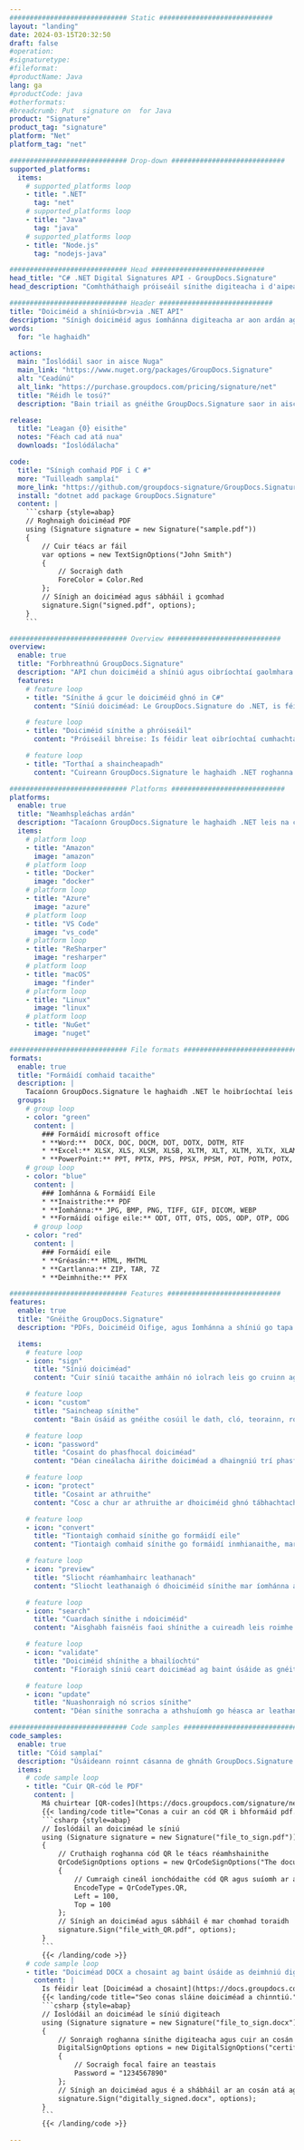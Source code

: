 ```yaml
---
############################# Static ############################
layout: "landing"
date: 2024-03-15T20:32:50
draft: false
#operation: 
#signaturetype: 
#fileformat: 
#productName: Java
lang: ga
#productCode: java
#otherformats: 
#breadcrumb: Put  signature on  for Java
product: "Signature"
product_tag: "signature"
platform: "Net"
platform_tag: "net"

############################# Drop-down ############################
supported_platforms:
  items:
    # supported_platforms loop
    - title: ".NET"
      tag: "net"
    # supported_platforms loop
    - title: "Java"
      tag: "java"
    # supported_platforms loop
    - title: "Node.js"
      tag: "nodejs-java"

############################# Head ############################
head_title: "C# .NET Digital Signatures API - GroupDocs.Signature"
head_description: "Comhtháthaigh próiseáil sínithe digiteacha i d'aipeanna .NET ag baint úsáide as GroupDocs.Signature. Déan do chuid comhad slán le sínithe go tapa agus go héifeachtach."

############################# Header ############################
title: "Doiciméid a shíniú<br>via .NET API"
description: "Sínigh doiciméid agus íomhánna digiteacha ar aon ardán ag baint úsáide as ár n-APIanna solúbtha agus ár réitigh app-bhunaithe do ríomhchláraitheoirí agus úsáideoirí deiridh."
words:
  for: "le haghaidh"

actions:
  main: "Íoslódáil saor in aisce Nuga"
  main_link: "https://www.nuget.org/packages/GroupDocs.Signature"
  alt: "Ceadúnú"
  alt_link: "https://purchase.groupdocs.com/pricing/signature/net"
  title: "Réidh le tosú?"
  description: "Bain triail as gnéithe GroupDocs.Signature saor in aisce nó iarr ceadúnas"

release:
  title: "Leagan {0} eisithe"
  notes: "Féach cad atá nua"
  downloads: "Íoslódálacha"

code:
  title: "Sínigh comhaid PDF i C #"
  more: "Tuilleadh samplaí"
  more_link: "https://github.com/groupdocs-signature/GroupDocs.Signature-for-.NET"
  install: "dotnet add package GroupDocs.Signature"
  content: |
    ```csharp {style=abap}   
    // Roghnaigh doiciméad PDF
    using (Signature signature = new Signature("sample.pdf"))
    {
        // Cuir téacs ar fáil
        var options = new TextSignOptions("John Smith")
        {
            // Socraigh dath
            ForeColor = Color.Red
        };
        // Sínigh an doiciméad agus sábháil i gcomhad
        signature.Sign("signed.pdf", options);
    }
    ```

############################# Overview ############################
overview:
  enable: true
  title: "Forbhreathnú GroupDocs.Signature"
  description: "API chun doiciméid a shíniú agus oibríochtaí gaolmhara a dhéanamh in feidhmchláir .NET"
  features:
    # feature loop
    - title: "Sínithe á gcur le doiciméid ghnó in C#"
      content: "Síniú doiciméad: Le GroupDocs.Signature do .NET, is féidir leat cineálacha éagsúla sínithe, mar shampla téacs, íomhánna, barrachóid, agus deimhnithe digiteacha, a chur le doiciméid PDF agus Oifige. Ligeann an API seo duit do dhoiciméid a shíniú le beagnach aon chineál sonraí, meiteashonraí folaithe san áireamh."

    # feature loop
    - title: "Doiciméid sínithe a phróiseáil"
      content: "Próiseáil bhreise: Is féidir leat oibríochtaí cumhachtacha a dhéanamh ar dhoiciméid sínithe ag baint úsáide as GroupDocs.Signature. Áiríonn sé seo cuardach do shínithe atá ann cheana féin laistigh de dhoiciméid ghnó agus iad a fhíorú ag baint úsáide as critéir shonracha. Ina theannta sin, is féidir leat faisnéis doiciméad agus leathanaigh réamhamharc a aisghabháil tríd an API .NET seo."

    # feature loop
    - title: "Torthaí a shaincheapadh"
      content: "Cuireann GroupDocs.Signature le haghaidh .NET roghanna saincheaptha fairsinge ar fáil. Is féidir leat sínithe a shuíomh go beacht áit ar bith ar leathanach doiciméid agus a gcuma a choigeartú ag baint úsáide as socruithe éagsúla. Ina theannta sin, tacaíonn an API seo le doiciméid phróiseáilte a shábháil i raon leathan formáidí tacaithe."

############################# Platforms ############################
platforms:
  enable: true
  title: "Neamhspleáchas ardán"
  description: "Tacaíonn GroupDocs.Signature le haghaidh .NET leis na córais oibriúcháin, creataí agus bainisteoirí pacáiste seo a leanas"
  items:
    # platform loop
    - title: "Amazon"
      image: "amazon"
    # platform loop
    - title: "Docker"
      image: "docker"
    # platform loop
    - title: "Azure"
      image: "azure"
    # platform loop
    - title: "VS Code"
      image: "vs_code"
    # platform loop
    - title: "ReSharper"
      image: "resharper"
    # platform loop
    - title: "macOS"
      image: "finder"
    # platform loop
    - title: "Linux"
      image: "linux"
    # platform loop
    - title: "NuGet"
      image: "nuget"

############################# File formats ############################
formats:
  enable: true
  title: "Formáidí comhaid tacaithe"
  description: |
    Tacaíonn GroupDocs.Signature le haghaidh .NET le hoibríochtaí leis na [formáidí comhaid](https://docs.groupdocs.com/signature/net/supported-document-formats/) seo a leanas.
  groups:
    # group loop
    - color: "green"
      content: |
        ### Formáidí microsoft office
        * **Word:**  DOCX, DOC, DOCM, DOT, DOTX, DOTM, RTF
        * **Excel:** XLSX, XLS, XLSM, XLSB, XLTM, XLT, XLTM, XLTX, XLAM, SXC, SpreadsheetML
        * **PowerPoint:** PPT, PPTX, PPS, PPSX, PPSM, POT, POTM, POTX, PPTM
    # group loop
    - color: "blue"
      content: |
        ### Íomhánna & Formáidí Eile
        * **Inaistrithe:** PDF
        * **Íomhánna:** JPG, BMP, PNG, TIFF, GIF, DICOM, WEBP
        * **Formáidí oifige eile:** ODT, OTT, OTS, ODS, ODP, OTP, ODG
      # group loop
    - color: "red"
      content: |
        ### Formáidí eile
        * **Gréasán:** HTML, MHTML
        * **Cartlanna:** ZIP, TAR, 7Z
        * **Deimhnithe:** PFX

############################# Features ############################
features:
  enable: true
  title: "Gnéithe GroupDocs.Signature"
  description: "PDFs, Doiciméid Oifige, agus Íomhánna a shíniú go tapa agus go cruinn"

  items:
    # feature loop
    - icon: "sign"
      title: "Síniú doiciméad"
      content: "Cuir síniú tacaithe amháin nó iolrach leis go cruinn ag aon suíomh sonraithe ar dhoiciméid ghnó."

    # feature loop
    - icon: "custom"
      title: "Saincheap sínithe"
      content: "Bain úsáid as gnéithe cosúil le dath, cló, teorainn, rothlú, etc., chun cuma sínithe a chumrú."

    # feature loop
    - icon: "password"
      title: "Cosaint do phasfhocal doiciméad"
      content: "Déan cineálacha áirithe doiciméad a dhaingniú trí phasfhocal a shocrú tar éis duit a shíniú."

    # feature loop
    - icon: "protect"
      title: "Cosaint ar athruithe"
      content: "Cosc a chur ar athruithe ar dhoiciméid ghnó tábhachtacha tar éis síniú a chur i gceangal le deimhniú digiteach."

    # feature loop
    - icon: "convert"
      title: "Tiontaigh comhaid sínithe go formáidí eile"
      content: "Tiontaigh comhaid sínithe go formáidí inmhianaithe, mar shampla doiciméad Word a shábháil mar PDF."

    # feature loop
    - icon: "preview"
      title: "Sliocht réamhamhairc leathanach"
      content: "Sliocht leathanaigh ó dhoiciméid sínithe mar íomhánna aonair le haghaidh próiseála amach anseo."

    # feature loop
    - icon: "search"
      title: "Cuardach sínithe i ndoiciméid"
      content: "Aisghabh faisnéis faoi shínithe a cuireadh leis roimhe seo i ndoiciméid ar leith."

    # feature loop
    - icon: "validate"
      title: "Doiciméid shínithe a bhailíochtú"
      content: "Fíoraigh síniú ceart doiciméad ag baint úsáide as gnéithe bailíochtaithe."

    # feature loop
    - icon: "update"
      title: "Nuashonraigh nó scrios sínithe"
      content: "Déan sínithe sonracha a athshuíomh go héasca ar leathanach, a dtéacs a mhodhnú, nó iad a scriosadh gan aon fhadhbanna."

############################# Code samples ############################
code_samples:
  enable: true
  title: "Cóid samplaí"
  description: "Úsáideann roinnt cásanna de ghnáth GroupDocs.Signature le haghaidh oibríochtaí .NET"
  items:
    # code sample loop
    - title: "Cuir QR-cód le PDF"
      content: |
        Má chuirtear [QR-codes](https://docs.groupdocs.com/signature/net/esign-document-with-qr-code-signature/) le leathanaigh ar leith de dhoiciméid PDF, féadtar próisis ghnó a fheabhsú. Seo thíos sampla de conas cód QR a chur leis ag baint úsáide as GroupDocs.Signature.
        {{< landing/code title="Conas a cuir an cód QR i bhformáid pdf.">}}
        ```csharp {style=abap}
        // Íoslódáil an doiciméad le síniú
        using (Signature signature = new Signature("file_to_sign.pdf"))
        {
            // Cruthaigh roghanna cód QR le téacs réamhshainithe
            QrCodeSignOptions options = new QrCodeSignOptions("The document is approved by John Smith")
            {
                // Cumraigh cineál ionchódaithe cód QR agus suíomh ar an leathanach
                EncodeType = QrCodeTypes.QR,
                Left = 100,
                Top = 100
            };
            // Sínigh an doiciméad agus sábháil é mar chomhad toraidh
            signature.Sign("file_with_QR.pdf", options);
        }
        ```
        {{< /landing/code >}}
    # code sample loop
    - title: "Doiciméad DOCX a chosaint ag baint úsáide as deimhniú digiteach"
      content: |
        Is féidir leat [Doiciméad a chosaint](https://docs.groupdocs.com/signature/net/esign-document-with-digital-signature/) ag baint úsáide as sínithe pearsanta nó corparáideacha atá stóráilte mar dheimhnithe digiteacha. Ní féidir doiciméid chosanta den sórt sin a mhodhnú gan an síniú a chur ó bhail.
        {{< landing/code title="Seo conas sláine doiciméad a chinntiú.">}}
        ```csharp {style=abap}   
        // Íoslódáil an doiciméad le síniú digiteach
        using (Signature signature = new Signature("file_to_sign.docx"))
        {
            // Sonraigh roghanna sínithe digiteacha agus cuir an cosán chuig an gcomhad teastais ar fáil
            DigitalSignOptions options = new DigitalSignOptions("certificate.pfx")
            {
                // Socraigh focal faire an teastais
                Password = "1234567890"
            };
            // Sínigh an doiciméad agus é a shábháil ar an cosán atá ag teastáil
            signature.Sign("digitally_signed.docx", options);
        }
        ```
        {{< /landing/code >}}

---
```

